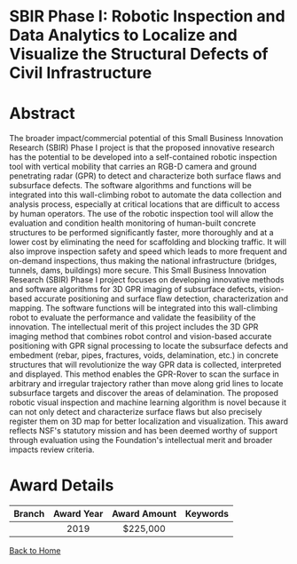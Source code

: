 
SBIR Phase I: Robotic Inspection and Data Analytics to Localize and Visualize the Structural Defects of Civil Infrastructure
============================================================================================================================

# Abstract


The broader impact/commercial potential of this Small Business Innovation Research (SBIR) Phase I project is that the proposed innovative research has the potential to be developed into a self-contained robotic inspection tool with vertical mobility that carries an RGB-D camera and ground penetrating radar (GPR) to detect and characterize both surface flaws and subsurface defects. The software algorithms and functions will be integrated into this wall-climbing robot to automate the data collection and analysis process, especially at critical locations that are difficult to access by human operators. The use of the robotic inspection tool will allow the evaluation and condition health monitoring of human-built concrete structures to be performed significantly faster, more thoroughly and at a lower cost by eliminating the need for scaffolding and blocking traffic. It will also improve inspection safety and speed which leads to more frequent and on-demand inspections, thus making the national infrastructure (bridges, tunnels, dams, buildings) more secure. This Small Business Innovation Research (SBIR) Phase I project focuses on developing innovative methods and software algorithms for 3D GPR imaging of subsurface defects, vision-based accurate positioning and surface flaw detection, characterization and mapping. The software functions will be integrated into this wall-climbing robot to evaluate the performance and validate the feasibility of the innovation. The intellectual merit of this project includes the 3D GPR imaging method that combines robot control and vision-based accurate positioning with GPR signal processing to locate the subsurface defects and embedment (rebar, pipes, fractures, voids, delamination, etc.) in concrete structures that will revolutionize the way GPR data is collected, interpreted and displayed. This method enables the GPR-Rover to scan the surface in arbitrary and irregular trajectory rather than move along grid lines to locate subsurface targets and discover the areas of delamination. The proposed robotic visual inspection and machine learning algorithm is novel because it can not only detect and characterize surface flaws but also precisely register them on 3D map for better localization and visualization. This award reflects NSF's statutory mission and has been deemed worthy of support through evaluation using the Foundation's intellectual merit and broader impacts review criteria.  

# Award Details

|Branch|Award Year|Award Amount|Keywords|
| :---: | :---: | :---: | :---: |
||2019|$225,000||
  
  


[Back to Home](https://github.com/chrischow/dod_sbir_awards#500)